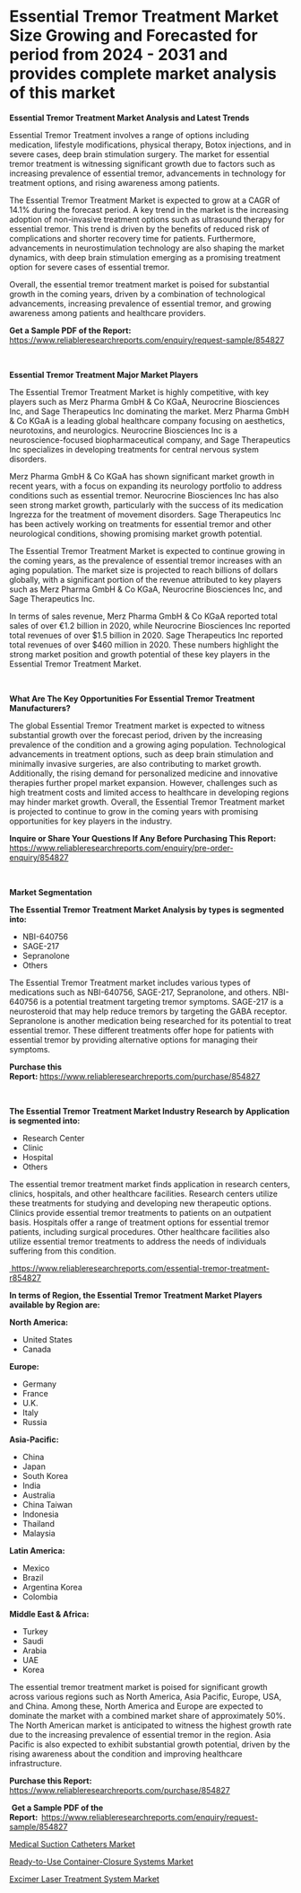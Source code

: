 <p><h1>Essential Tremor Treatment Market Size Growing and Forecasted for period from 2024 - 2031 and provides complete market analysis of this market</h1></p><p><strong>Essential Tremor Treatment Market Analysis and Latest Trends</strong></p>
<p><p>Essential Tremor Treatment involves a range of options including medication, lifestyle modifications, physical therapy, Botox injections, and in severe cases, deep brain stimulation surgery. The market for essential tremor treatment is witnessing significant growth due to factors such as increasing prevalence of essential tremor, advancements in technology for treatment options, and rising awareness among patients.</p><p>The Essential Tremor Treatment Market is expected to grow at a CAGR of 14.1% during the forecast period. A key trend in the market is the increasing adoption of non-invasive treatment options such as ultrasound therapy for essential tremor. This trend is driven by the benefits of reduced risk of complications and shorter recovery time for patients. Furthermore, advancements in neurostimulation technology are also shaping the market dynamics, with deep brain stimulation emerging as a promising treatment option for severe cases of essential tremor.</p><p>Overall, the essential tremor treatment market is poised for substantial growth in the coming years, driven by a combination of technological advancements, increasing prevalence of essential tremor, and growing awareness among patients and healthcare providers.</p></p>
<p><strong>Get a Sample PDF of the Report:&nbsp;</strong> <a href="https://www.reliableresearchreports.com/enquiry/request-sample/854827">https://www.reliableresearchreports.com/enquiry/request-sample/854827</a></p>
<p>&nbsp;</p>
<p><strong>Essential Tremor Treatment Major Market Players</strong></p>
<p><p>The Essential Tremor Treatment Market is highly competitive, with key players such as Merz Pharma GmbH & Co KGaA, Neurocrine Biosciences Inc, and Sage Therapeutics Inc dominating the market. Merz Pharma GmbH & Co KGaA is a leading global healthcare company focusing on aesthetics, neurotoxins, and neurologics. Neurocrine Biosciences Inc is a neuroscience-focused biopharmaceutical company, and Sage Therapeutics Inc specializes in developing treatments for central nervous system disorders.</p><p>Merz Pharma GmbH & Co KGaA has shown significant market growth in recent years, with a focus on expanding its neurology portfolio to address conditions such as essential tremor. Neurocrine Biosciences Inc has also seen strong market growth, particularly with the success of its medication Ingrezza for the treatment of movement disorders. Sage Therapeutics Inc has been actively working on treatments for essential tremor and other neurological conditions, showing promising market growth potential.</p><p>The Essential Tremor Treatment Market is expected to continue growing in the coming years, as the prevalence of essential tremor increases with an aging population. The market size is projected to reach billions of dollars globally, with a significant portion of the revenue attributed to key players such as Merz Pharma GmbH & Co KGaA, Neurocrine Biosciences Inc, and Sage Therapeutics Inc.</p><p>In terms of sales revenue, Merz Pharma GmbH & Co KGaA reported total sales of over €1.2 billion in 2020, while Neurocrine Biosciences Inc reported total revenues of over $1.5 billion in 2020. Sage Therapeutics Inc reported total revenues of over $460 million in 2020. These numbers highlight the strong market position and growth potential of these key players in the Essential Tremor Treatment Market.</p></p>
<p>&nbsp;</p>
<p><strong>What Are The Key Opportunities For Essential Tremor Treatment Manufacturers?</strong></p>
<p><p>The global Essential Tremor Treatment market is expected to witness substantial growth over the forecast period, driven by the increasing prevalence of the condition and a growing aging population. Technological advancements in treatment options, such as deep brain stimulation and minimally invasive surgeries, are also contributing to market growth. Additionally, the rising demand for personalized medicine and innovative therapies further propel market expansion. However, challenges such as high treatment costs and limited access to healthcare in developing regions may hinder market growth. Overall, the Essential Tremor Treatment market is projected to continue to grow in the coming years with promising opportunities for key players in the industry.</p></p>
<p><strong>Inquire or Share Your Questions If Any Before Purchasing This Report:</strong> <a href="https://www.reliableresearchreports.com/enquiry/pre-order-enquiry/854827">https://www.reliableresearchreports.com/enquiry/pre-order-enquiry/854827</a></p>
<p>&nbsp;</p>
<p><strong>Market Segmentation</strong></p>
<p><strong>The Essential Tremor Treatment Market Analysis by types is segmented into:</strong></p>
<p><ul><li>NBI-640756</li><li>SAGE-217</li><li>Sepranolone</li><li>Others</li></ul></p>
<p><p>The Essential Tremor Treatment market includes various types of medications such as NBI-640756, SAGE-217, Sepranolone, and others. NBI-640756 is a potential treatment targeting tremor symptoms. SAGE-217 is a neurosteroid that may help reduce tremors by targeting the GABA receptor. Sepranolone is another medication being researched for its potential to treat essential tremor. These different treatments offer hope for patients with essential tremor by providing alternative options for managing their symptoms.</p></p>
<p><strong>Purchase this Report:&nbsp;</strong><a href="https://www.reliableresearchreports.com/purchase/854827">https://www.reliableresearchreports.com/purchase/854827</a></p>
<p>&nbsp;</p>
<p><strong>The Essential Tremor Treatment Market Industry Research by Application is segmented into:</strong></p>
<p><ul><li>Research Center</li><li>Clinic</li><li>Hospital</li><li>Others</li></ul></p>
<p><p>The essential tremor treatment market finds application in research centers, clinics, hospitals, and other healthcare facilities. Research centers utilize these treatments for studying and developing new therapeutic options. Clinics provide essential tremor treatments to patients on an outpatient basis. Hospitals offer a range of treatment options for essential tremor patients, including surgical procedures. Other healthcare facilities also utilize essential tremor treatments to address the needs of individuals suffering from this condition.</p></p>
<p><a href="https://www.reliableresearchreports.com/essential-tremor-treatment-r854827">&nbsp;https://www.reliableresearchreports.com/essential-tremor-treatment-r854827</a></p>
<p><strong>In terms of Region, the Essential Tremor Treatment Market Players available by Region are:</strong></p>
<p>
    <p> <strong> North America: </strong>
        <ul>
            <li>United States</li>
            <li>Canada</li>
        </ul>
        </p> 
    <p> <strong> Europe: </strong>
        <ul>
            <li>Germany</li>
            <li>France</li>
            <li>U.K.</li>
            <li>Italy</li>
            <li>Russia</li>
        </ul>
        </p> 
    <p> <strong> Asia-Pacific: </strong>
        <ul>
            <li>China</li>
            <li>Japan</li>
            <li>South Korea</li>
            <li>India</li>
            <li>Australia</li>
            <li>China Taiwan</li>
            <li>Indonesia</li>
            <li>Thailand</li>
            <li>Malaysia</li>
        </ul>
        </p> 
    <p> <strong> Latin America: </strong>
        <ul>
            <li>Mexico</li>
            <li>Brazil</li>
            <li>Argentina Korea</li>
            <li>Colombia</li>
        </ul>
        </p> 
    <p> <strong> Middle East & Africa: </strong>
        <ul>
            <li>Turkey</li>
            <li>Saudi</li>
            <li>Arabia</li>
            <li>UAE</li>
            <li>Korea</li>
        </ul>
    </p>
    </p>
<p><p>The essential tremor treatment market is poised for significant growth across various regions such as North America, Asia Pacific, Europe, USA, and China. Among these, North America and Europe are expected to dominate the market with a combined market share of approximately 50%. The North American market is anticipated to witness the highest growth rate due to the increasing prevalence of essential tremor in the region. Asia Pacific is also expected to exhibit substantial growth potential, driven by the rising awareness about the condition and improving healthcare infrastructure.</p></p>
<p><strong>Purchase this Report: </strong><a href="https://www.reliableresearchreports.com/purchase/854827">https://www.reliableresearchreports.com/purchase/854827</a></p>
<p>&nbsp;<strong>Get a Sample PDF of the Report:&nbsp;&nbsp;</strong><a href="https://www.reliableresearchreports.com/enquiry/request-sample/854827">https://www.reliableresearchreports.com/enquiry/request-sample/854827</a></p>
<p><strong></strong></p>
<p><p><a href="https://view.publitas.com/reportprime-1/medical-suction-catheters-market-exploring-market-share-market-trends-and-future-growth/">Medical Suction Catheters Market</a></p><p><a href="https://view.publitas.com/reportprime-1/ready-to-use-container-closure-systems-market-outlook-industry-overview-and-forecast-2024-to-2031/">Ready-to-Use Container-Closure Systems Market</a></p><p><a href="https://view.publitas.com/reportprime-1/excimer-laser-treatment-system-market-analysis-and-sze-forecasted-for-period-from-2024-to-2031/">Excimer Laser Treatment System Market</a></p></p>